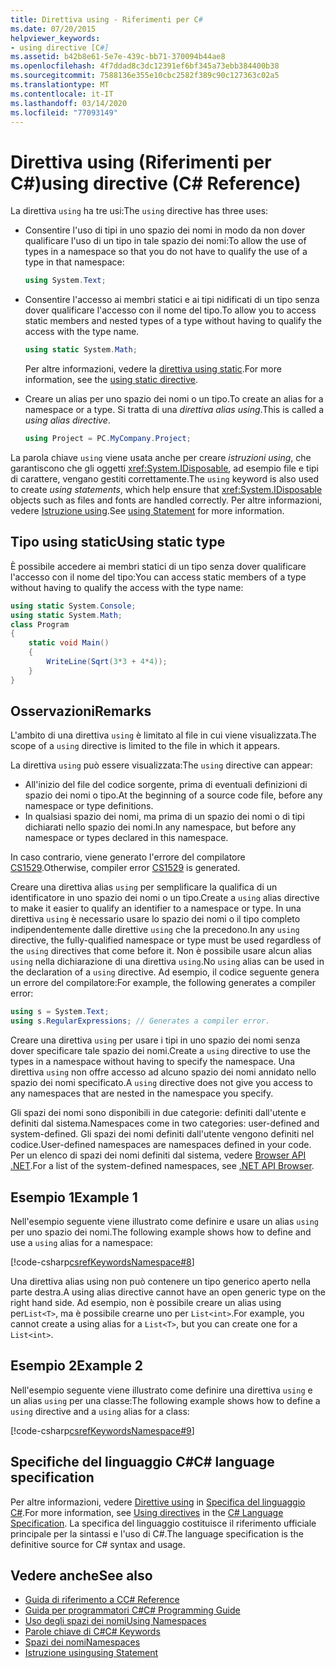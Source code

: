 ```yaml
---
title: Direttiva using - Riferimenti per C#
ms.date: 07/20/2015
helpviewer_keywords:
- using directive [C#]
ms.assetid: b42b8e61-5e7e-439c-bb71-370094b44ae8
ms.openlocfilehash: 4f7ddad8c3dc12391ef6bf345a73ebb384400b38
ms.sourcegitcommit: 7588136e355e10cbc2582f389c90c127363c02a5
ms.translationtype: MT
ms.contentlocale: it-IT
ms.lasthandoff: 03/14/2020
ms.locfileid: "77093149"
---
```

# <a name="using-directive-c-reference"></a><span data-ttu-id="6a549-102">Direttiva using (Riferimenti per C#)</span><span class="sxs-lookup"><span data-stu-id="6a549-102">using directive (C# Reference)</span></span>

<span data-ttu-id="6a549-103">La direttiva `using` ha tre usi:</span><span class="sxs-lookup"><span data-stu-id="6a549-103">The `using` directive has three uses:</span></span>

- <span data-ttu-id="6a549-104">Consentire l'uso di tipi in uno spazio dei nomi in modo da non dover qualificare l'uso di un tipo in tale spazio dei nomi:</span><span class="sxs-lookup"><span data-stu-id="6a549-104">To allow the use of types in a namespace so that you do not have to qualify the use of a type in that namespace:</span></span>

    ```csharp
    using System.Text;
    ```

- <span data-ttu-id="6a549-105">Consentire l'accesso ai membri statici e ai tipi nidificati di un tipo senza dover qualificare l'accesso con il nome del tipo.</span><span class="sxs-lookup"><span data-stu-id="6a549-105">To allow you to access static members and nested types of a type without having to qualify the access with the type name.</span></span>

    ```csharp
    using static System.Math;
    ```

    <span data-ttu-id="6a549-106">Per altre informazioni, vedere la [direttiva using static](using-static.md).</span><span class="sxs-lookup"><span data-stu-id="6a549-106">For more information, see the [using static directive](using-static.md).</span></span>

- <span data-ttu-id="6a549-107">Creare un alias per uno spazio dei nomi o un tipo.</span><span class="sxs-lookup"><span data-stu-id="6a549-107">To create an alias for a namespace or a type.</span></span> <span data-ttu-id="6a549-108">Si tratta di una *direttiva alias using*.</span><span class="sxs-lookup"><span data-stu-id="6a549-108">This is called a *using alias directive*.</span></span>

    ```csharp
    using Project = PC.MyCompany.Project;
    ```

<span data-ttu-id="6a549-109">La parola chiave `using` viene usata anche per creare *istruzioni using*, che garantiscono che gli oggetti <xref:System.IDisposable>, ad esempio file e tipi di carattere, vengano gestiti correttamente.</span><span class="sxs-lookup"><span data-stu-id="6a549-109">The `using` keyword is also used to create *using statements*, which help ensure that <xref:System.IDisposable> objects such as files and fonts are handled correctly.</span></span> <span data-ttu-id="6a549-110">Per altre informazioni, vedere [Istruzione using](using-statement.md).</span><span class="sxs-lookup"><span data-stu-id="6a549-110">See [using Statement](using-statement.md) for more information.</span></span>

## <a name="using-static-type"></a><span data-ttu-id="6a549-111">Tipo using static</span><span class="sxs-lookup"><span data-stu-id="6a549-111">Using static type</span></span>

<span data-ttu-id="6a549-112">È possibile accedere ai membri statici di un tipo senza dover qualificare l'accesso con il nome del tipo:</span><span class="sxs-lookup"><span data-stu-id="6a549-112">You can access static members of a type without having to qualify the access with the type name:</span></span>

```csharp
using static System.Console;
using static System.Math;
class Program
{
    static void Main()
    {
        WriteLine(Sqrt(3*3 + 4*4));
    }
}
```

## <a name="remarks"></a><span data-ttu-id="6a549-113">Osservazioni</span><span class="sxs-lookup"><span data-stu-id="6a549-113">Remarks</span></span>

<span data-ttu-id="6a549-114">L'ambito di una direttiva `using` è limitato al file in cui viene visualizzata.</span><span class="sxs-lookup"><span data-stu-id="6a549-114">The scope of a `using` directive is limited to the file in which it appears.</span></span>

<span data-ttu-id="6a549-115">La direttiva `using` può essere visualizzata:</span><span class="sxs-lookup"><span data-stu-id="6a549-115">The `using` directive can appear:</span></span>

- <span data-ttu-id="6a549-116">All'inizio del file del codice sorgente, prima di eventuali definizioni di spazio dei nomi o tipo.</span><span class="sxs-lookup"><span data-stu-id="6a549-116">At the beginning of a source code file, before any namespace or type definitions.</span></span>
- <span data-ttu-id="6a549-117">In qualsiasi spazio dei nomi, ma prima di un spazio dei nomi o di tipi dichiarati nello spazio dei nomi.</span><span class="sxs-lookup"><span data-stu-id="6a549-117">In any namespace, but before any namespace or types declared in this namespace.</span></span>

<span data-ttu-id="6a549-118">In caso contrario, viene generato l'errore del compilatore [CS1529](../../misc/cs1529.md).</span><span class="sxs-lookup"><span data-stu-id="6a549-118">Otherwise, compiler error [CS1529](../../misc/cs1529.md) is generated.</span></span>

<span data-ttu-id="6a549-119">Creare una direttiva alias `using` per semplificare la qualifica di un identificatore in uno spazio dei nomi o un tipo.</span><span class="sxs-lookup"><span data-stu-id="6a549-119">Create a `using` alias directive to make it easier to qualify an identifier to a namespace or type.</span></span> <span data-ttu-id="6a549-120">In una direttiva `using` è necessario usare lo spazio dei nomi o il tipo completo indipendentemente dalle direttive `using` che la precedono.</span><span class="sxs-lookup"><span data-stu-id="6a549-120">In any `using` directive, the fully-qualified namespace or type must be used regardless of the `using` directives that come before it.</span></span> <span data-ttu-id="6a549-121">Non è possibile usare alcun alias `using` nella dichiarazione di una direttiva `using`.</span><span class="sxs-lookup"><span data-stu-id="6a549-121">No `using` alias can be used in the declaration of a `using` directive.</span></span> <span data-ttu-id="6a549-122">Ad esempio, il codice seguente genera un errore del compilatore:</span><span class="sxs-lookup"><span data-stu-id="6a549-122">For example, the following generates a compiler error:</span></span>

```csharp
using s = System.Text;
using s.RegularExpressions; // Generates a compiler error.
```

<span data-ttu-id="6a549-123">Creare una direttiva `using` per usare i tipi in uno spazio dei nomi senza dover specificare tale spazio dei nomi.</span><span class="sxs-lookup"><span data-stu-id="6a549-123">Create a `using` directive to use the types in a namespace without having to specify the namespace.</span></span> <span data-ttu-id="6a549-124">Una direttiva `using` non offre accesso ad alcuno spazio dei nomi annidato nello spazio dei nomi specificato.</span><span class="sxs-lookup"><span data-stu-id="6a549-124">A `using` directive does not give you access to any namespaces that are nested in the namespace you specify.</span></span>

<span data-ttu-id="6a549-125">Gli spazi dei nomi sono disponibili in due categorie: definiti dall'utente e definiti dal sistema.</span><span class="sxs-lookup"><span data-stu-id="6a549-125">Namespaces come in two categories: user-defined and system-defined.</span></span> <span data-ttu-id="6a549-126">Gli spazi dei nomi definiti dall'utente vengono definiti nel codice.</span><span class="sxs-lookup"><span data-stu-id="6a549-126">User-defined namespaces are namespaces defined in your code.</span></span> <span data-ttu-id="6a549-127">Per un elenco di spazi dei nomi definiti dal sistema, vedere [Browser API .NET](../../../../api/index.md).</span><span class="sxs-lookup"><span data-stu-id="6a549-127">For a list of the system-defined namespaces, see [.NET API Browser](../../../../api/index.md).</span></span>

## <a name="example-1"></a><span data-ttu-id="6a549-128">Esempio 1</span><span class="sxs-lookup"><span data-stu-id="6a549-128">Example 1</span></span>

<span data-ttu-id="6a549-129">Nell'esempio seguente viene illustrato come definire e usare un alias `using` per uno spazio dei nomi.</span><span class="sxs-lookup"><span data-stu-id="6a549-129">The following example shows how to define and use a `using` alias for a namespace:</span></span>

[!code-csharp[csrefKeywordsNamespace#8](~/samples/snippets/csharp/VS_Snippets_VBCSharp/csrefKeywordsNamespace/CS/csrefKeywordsNamespace2.cs#8)]

<span data-ttu-id="6a549-130">Una direttiva alias using non può contenere un tipo generico aperto nella parte destra.</span><span class="sxs-lookup"><span data-stu-id="6a549-130">A using alias directive cannot have an open generic type on the right hand side.</span></span> <span data-ttu-id="6a549-131">Ad esempio, non è possibile creare un alias using per`List<T>`, ma è possibile crearne uno per `List<int>`.</span><span class="sxs-lookup"><span data-stu-id="6a549-131">For example, you cannot create a using alias for a `List<T>`, but you can create one for a `List<int>`.</span></span>

## <a name="example-2"></a><span data-ttu-id="6a549-132">Esempio 2</span><span class="sxs-lookup"><span data-stu-id="6a549-132">Example 2</span></span>

<span data-ttu-id="6a549-133">Nell'esempio seguente viene illustrato come definire una direttiva `using` e un alias `using` per una classe:</span><span class="sxs-lookup"><span data-stu-id="6a549-133">The following example shows how to define a `using` directive and a `using` alias for a class:</span></span>

[!code-csharp[csrefKeywordsNamespace#9](~/samples/snippets/csharp/VS_Snippets_VBCSharp/csrefKeywordsNamespace/CS/csrefKeywordsNamespace2.cs#9)]

## <a name="c-language-specification"></a><span data-ttu-id="6a549-134">Specifiche del linguaggio C#</span><span class="sxs-lookup"><span data-stu-id="6a549-134">C# language specification</span></span>

<span data-ttu-id="6a549-135">Per altre informazioni, vedere [Direttive using](~/_csharplang/spec/namespaces.md#using-directives) in [Specifica del linguaggio C#](/dotnet/csharp/language-reference/language-specification/introduction).</span><span class="sxs-lookup"><span data-stu-id="6a549-135">For more information, see [Using directives](~/_csharplang/spec/namespaces.md#using-directives) in the [C# Language Specification](/dotnet/csharp/language-reference/language-specification/introduction).</span></span> <span data-ttu-id="6a549-136">La specifica del linguaggio costituisce il riferimento ufficiale principale per la sintassi e l'uso di C#.</span><span class="sxs-lookup"><span data-stu-id="6a549-136">The language specification is the definitive source for C# syntax and usage.</span></span>

## <a name="see-also"></a><span data-ttu-id="6a549-137">Vedere anche</span><span class="sxs-lookup"><span data-stu-id="6a549-137">See also</span></span>

- [<span data-ttu-id="6a549-138">Guida di riferimento a C</span><span class="sxs-lookup"><span data-stu-id="6a549-138">C# Reference</span></span>](../index.md)
- [<span data-ttu-id="6a549-139">Guida per programmatori C#</span><span class="sxs-lookup"><span data-stu-id="6a549-139">C# Programming Guide</span></span>](../../programming-guide/index.md)
- [<span data-ttu-id="6a549-140">Uso degli spazi dei nomi</span><span class="sxs-lookup"><span data-stu-id="6a549-140">Using Namespaces</span></span>](../../programming-guide/namespaces/using-namespaces.md)
- [<span data-ttu-id="6a549-141">Parole chiave di C#</span><span class="sxs-lookup"><span data-stu-id="6a549-141">C# Keywords</span></span>](index.md)
- [<span data-ttu-id="6a549-142">Spazi dei nomi</span><span class="sxs-lookup"><span data-stu-id="6a549-142">Namespaces</span></span>](../../programming-guide/namespaces/index.md)
- [<span data-ttu-id="6a549-143">Istruzione using</span><span class="sxs-lookup"><span data-stu-id="6a549-143">using Statement</span></span>](using-statement.md)
